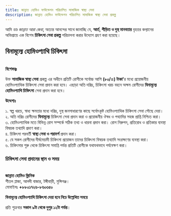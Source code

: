 ```yaml
---
title: জান্নাত হোমিও ফাউন্ডেশন পরিচালিত সামাজিক স্বাস্থ্য সেবা
description: জান্নাত হোমিও ফাউন্ডেশন পরিচালিত সামাজিক স্বাস্থ্য সেবা প্রকল্প
---
```

আমি <em>ডাঃ জান্নাত আরা জেবা</em>, অত্যন্ত আনন্দের সাথে জানাচ্ছি যে, <strong>আর্ত, পীড়িত ও দুস্থ মানবতার</strong> বৃহত্তর কল্যানের অভিপ্রায়ে এক বিশেষ <strong>চিকিৎসা সেবা প্রকল্প</strong> পরিচালনা করার উদ্যোগ গ্রহণ করা হয়েছে।

<h2>বিনামূল্যে হোমিওপ্যাথি চিকিৎসা</h2>
<br>
<strong>বিশেষত্বঃ</strong>

উক্ত <strong>সামাজিক স্বাস্থ্য সেবা</strong> প্রকল্প এর অধীনে প্রতিটি রোগীকে সর্বোচ্চ আশি <strong>(৮০/=) টাকা'</strong>র মধ্যে প্রয়োজনীয় হোমিওপ্যাথিক চিকিৎসা সেবা প্রদান করা হবে। এছাড়া অতি দরিদ্র, চিকিৎসা খরচ বহনে অক্ষম রোগীদের <strong>বিনামূল্যে হোমিওপ্যাথি চিকিৎসা</strong> সেবা প্রদান করা হবে।

<strong>উদ্দেশ্যঃ</strong>

১. স্বল্প খরচে, স্বাধ্য ক্ষমতার মধ্যে দরিদ্র, দুস্থ জনসাধারণের কাছে সর্বোৎকৃষ্ট হোমিওপ্যাথিক চিকিৎসা সেবা পৌছে দেয়া।<br>
২. অতি দরিদ্র রোগীদের <strong>বিনামূল্যে</strong> চিকিৎসা সেবা প্রদান করা ও প্রয়োজনীয় ঔষধ ও পথ্যাদির সহজ প্রাপ্তি নিশ্চিত করা।<br>
৩. হোমিওপ্যাথিক মতে বিভিন্ন রোগ সম্পর্কে সঠিক তথ্য ও ধারনা প্রদান করা। রোগ নিরুপন, প্রতিরোধ ও প্রতিকার ব্যবস্থা বিষয়ক তথ্যাদি প্রদাণ করা।<br>
৪. চিকিৎসা পরবর্তী <strong>স্বাস্থ্য সেবা ও পরামর্শ</strong> প্রদান করা।<br>
৫. যে সকল রোগীদের দীর্ঘমেয়াদী চিকিৎসা প্রয়োজন তাদের চিকিৎসা বিষয়ক তথ্যাদি সংরক্ষণের ব্যবস্থা করা।<br>
৬. চিকিৎসার শুরু থেকে চিকিৎসা সমাপ্তি পর্যন্ত প্রতিটি রোগীকে যথাযথভাবে পর্যবেক্ষণ করা।

<h3>চিকিৎসা সেবা প্রদানের স্থান ও সময়</h3>
<br>
<strong>জান্নাত হোমিও ক্লিনিক</strong><br>
শীতল প্লাজা, আলদী বাজার, টঙ্গীবাড়ী, মুন্সিগঞ্জ।<br>
মোবাইলঃ <strong>+৮৮০১৭২৬-৮৬০৩৫০</strong>

<strong>বিনামূল্যে হোমিওপ্যাথি চিকিৎসা দেয়া হবে নিচে উল্লেখিত সময়ে</strong>

প্রতি শুক্রবার <strong>সকাল ৯টা থেকে দুপুর ১২টা পর্যন্ত</strong>।
